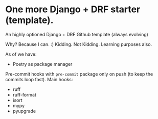 # One more Django + DRF starter (template).
An highly optioned Django + DRF Github template (always evolving)

Why? Because I can. :) 
Kidding. Not Kidding. Learning purposes also. 

As of we have:

- Poetry as package manager
 
Pre-commit hooks with `pre-commit` package only on push (to keep the commits loop fast). 
Main hooks:
- ruff
- ruff-format
- isort
- mypy
- pyupgrade